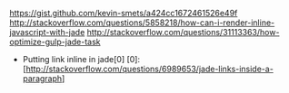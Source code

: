 https://gist.github.com/kevin-smets/a424cc1672461526e49f
http://stackoverflow.com/questions/5858218/how-can-i-render-inline-javascript-with-jade
http://stackoverflow.com/questions/31113363/how-optimize-gulp-jade-task

- Putting link inline in jade[0]
[0]: [http://stackoverflow.com/questions/6989653/jade-links-inside-a-paragraph]